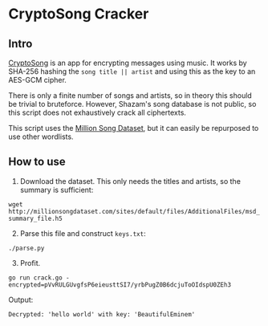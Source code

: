 # CryptoSong Cracker

## Intro

[CryptoSong](https://github.com/Samuel-BlankAmber/CryptoSong) is an app for encrypting messages using music. It works by SHA-256 hashing the `song title || artist` and using this as the key to an AES-GCM cipher.

There is only a finite number of songs and artists, so in theory this should be trivial to bruteforce. However, Shazam's song database is not public, so this script does not exhaustively crack all ciphertexts.

This script uses the [Million Song Dataset](http://millionsongdataset.com), but it can easily be repurposed to use other wordlists.

## How to use

1. Download the dataset. This only needs the titles and artists, so the summary is sufficient:

`wget http://millionsongdataset.com/sites/default/files/AdditionalFiles/msd_summary_file.h5`

2. Parse this file and construct `keys.txt`:

`./parse.py`

3. Profit.

`go run crack.go -encrypted=pVvRULGUvgfsP6eieusttSI7/yrbPugZ0B6dcjuToOIdspU0ZEh3`

Output:
```
Decrypted: 'hello world' with key: 'BeautifulEminem'
```
